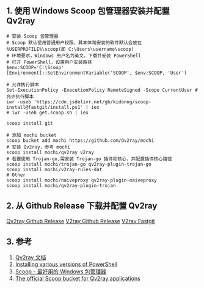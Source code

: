 
## 1. 使用 Windows Scoop 包管理器安装并配置 Qv2ray

```
# 安装 Scoop 包管理器
# Scoop 默认使用普通用户权限，其本体和安装的软件默认会放在 %USERPROFILE%\scoop(即 C:\Users\username\scoop)
# 环境要求，Windows 用户名为英文，下载并安装 PowerShell
# 打开 PowerShell，设置用户安装路径
$env:SCOOP='C:\Scoop'
[Environment]::SetEnvironmentVariable('SCOOP', $env:SCOOP, 'User')

# 允许执行脚本
Set-ExecutionPolicy -ExecutionPolicy RemoteSigned -Scope CurrentUser # 允许执行脚本
iwr -useb 'https://cdn.jsdelivr.net/gh/kidonng/scoop-install@fastgit/install.ps1' | iex
# iwr -useb get.scoop.sh | iex

scoop install git
```

```
# 添加 mochi bucket
scoop bucket add mochi https://github.com/Qv2ray/mochi
# 安装 Qv2ray，参考 mochi
scoop install mochi/qv2ray v2ray
# 若要使用 Trojan-go,需安装 Trojan-go 插件和核心，并配置插件核心路径
scoop install mochi/trojan-go qv2ray-plugin-trojan-go
scoop install mochi/v2ray-rules-dat
# Other
scoop install mochi/naiveproxy qv2ray-plugin-naiveproxy
scoop install mochi/qv2ray-plugin-trojan
```



## 2. 从 Github Release 下载并配置 Qv2ray

[Qv2ray Github Release](https://github.com/Qv2ray/Qv2ray/releases)
[V2ray Github Release](https://github.com/v2fly/v2ray-core/releases)
[V2ray Fastgit](https://hub.fastgit.xyz/v2fly/v2ray-core/releases)



## 3. 参考

1. [Qv2ray 文档](https://qv2ray.net/)
2. [Installing various versions of PowerShell](https://docs.microsoft.com/en-us/powershell/scripting/install/installing-powershell?view=powershell-7.1)
3. [Scoop - 最好用的 Windows 包管理器](https://p3terx.com/archives/scoop-the-best-windows-package-manager.html)
4. [The official Scoop bucket for Qv2ray applications](https://github.com/Qv2ray/mochi/tree/master/bucket)
